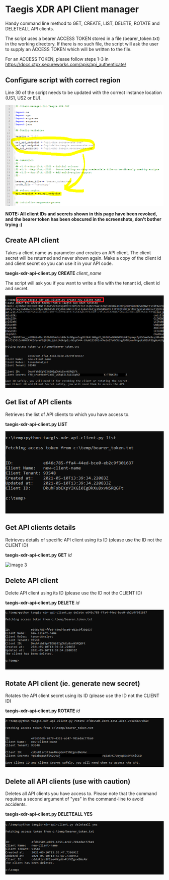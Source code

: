 # Taegis XDR API Client manager

Handy command line method to GET, CREATE, LIST, DELETE, ROTATE and DELETEALL API clients.

The script uses a bearer ACCESS TOKEN stored in a file (bearer_token.txt) in the working directory.
If there is no such file, the script will ask the user to supply an ACCESS TOKEN which will be written to the file.

For an ACCESS TOKEN, please follow steps 1-3 in https://docs.ctpx.secureworks.com/apis/api_authenticate/

## Configure script with correct region

Line 30 of the script needs to be updated with the correct instance location (US1, US2 or EU).

![Configure region](./github-img/region.png "Configure region")

**NOTE: All client IDs and secrets shown in this page have been revoked, and the bearer token has been obscured in the screenshots, don't bother trying :)**

## Create API client

Takes a client name as parameter and creates an API client. 
The client secret will be returned and never shown again. Make a copy of the client id and client secret so you can use it in your API code.

**taegis-xdr-api-client.py CREATE** *client_name*


The script will ask you if you want to write a file with the tenant id, client id and secret.

![image 1](./github-img/img1.png?raw=true)

## Get list of API clients

Retrieves the list of API clients to which you have access to.

**taegis-xdr-api-client.py LIST**

![image 2](./github-img/img2.png?raw=true)

## Get API clients details

Retrieves details of specific API client using its ID (please use the ID not the CLIENT ID)

**taegis-xdr-api-client.py GET** *id*

![image 3](https://github.com/areino/taegis/blob/main/github-img/img3.png?raw=true)

## Delete API client

Delete API client using its ID (please use the ID not the CLIENT ID)

**taegis-xdr-api-client.py DELETE** *id*

![image 4](./github-img/img4.png?raw=true)

## Rotate API client (ie. generate new secret)

Rotates the API client secret using its ID (please use the ID not the CLIENT ID)

**taegis-xdr-api-client.py ROTATE** *id*

![image 5](./github-img/img5.png?raw=true)

## Delete all API clients (use with caution)

Deletes all API clients you have access to. Please note that the command requires a second argument of "yes" in the command-line to avoid accidents.

**taegis-xdr-api-client.py DELETEALL YES**

![image 6](./github-img/img6.png?raw=true)



